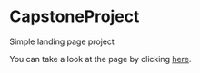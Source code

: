 # CapstoneProject
Simple landing page project

You can take a look at the page by clicking [here](https://kaptejnszyma.github.io/CapstoneProject/).
